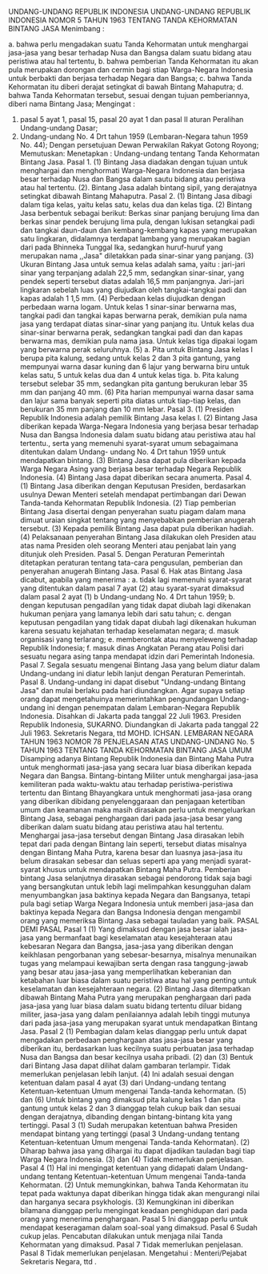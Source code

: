 UNDANG-UNDANG REPUBLIK INDONESIA UNDANG-UNDANG REPUBLIK INDONESIA NOMOR 5 TAHUN 1963 TENTANG TANDA KEHORMATAN BINTANG JASA
Menimbang :

a. bahwa perlu mengadakan suatu Tanda Kehormatan untuk menghargai jasa-jasa yang besar terhadap Nusa dan Bangsa dalam suatu bidang atau peristiwa atau hal tertentu, b. bahwa pemberian Tanda Kehormatan itu akan pula merupakan dorongan dan cermin bagi stiap Warga-Negara Indonesia untuk berbakti dan berjasa terhadap Negara dan Bangsa;
c. bahwa Tanda Kehormatan itu diberi derajat setingkat di bawah Bintang Mahaputra;
d. bahwa Tanda Kehormatan tersebut, sesuai dengan tujuan pemberiannya, diberi nama Bintang Jasa;
Mengingat :

1. pasal 5 ayat 1, pasal 15, pasal 20 ayat 1 dan pasal II aturan Peralihan Undang-undang Dasar;
2. Undang-undang No. 4 Drt tahun 1959 (Lembaran-Negara tahun 1959 No. 44); Dengan persetujuan Dewan Perwakilan Rakyat Gotong Royong; Memutuskan: Menetapkan : Undang-undang tentang Tanda Kehormatan Bintang Jasa. Pasal 1.
(1) Bintang Jasa diadakan dengan tujuan untuk menghargai dan menghormati Warga-Negara Indonesia dan berjasa besar terhadap Nusa dan Bangsa dalam sautu bidang atau peristiwa atau hal tertentu.
(2). Bintang Jasa adalah bintang sipil, yang derajatnya setingkat dibawah Bintang Mahaputra. Pasal 2.
(1) Bintang Jasa dibagi dalam tiga kelas, yaitu kelas satu, kelas dua dan kelas tiga.
(2) Bintang Jasa berbentuk sebagai berikut: Berkas sinar panjang berujung lima dan berkas sinar pendek berujung lima pula, dengan lukisan setangkai padi dan tangkai daun-daun dan kembang-kembang kapas yang merupakan satu lingkaran, didalamnya terdapat lambang yang merupakan bagian dari pada Bhinneka Tunggal Ika, sedangkan huruf-huruf yang merupakan nama ,,Jasa" diletakkan pada sinar-sinar yang panjang.
(3) Ukuran Bintang Jasa untuk semua kelas adalah sama, yaitu : jari-jari sinar yang terpanjang adalah 22,5 mm, sedangkan sinar-sinar, yang pendek seperti tersebut diatas adalah 16,5 mm panjangnya. Jari-jari lingkaran sebelah luas yang diujudkan oleh tangkai-tangkai padi dan kapas adalah 1 1,5 mm.
(4) Perbedaan kelas diujudkan dengan perbedaan warna logam. Untuk kelas 1 sinar-sinar berwarna mas, tangkai padi dan tangkai kapas berwarna perak, demikian pula nama jasa yang terdapat diatas sinar-sinar yang panjang itu. Untuk kelas dua sinar-sinar berwarna perak, sedangkan tangkai padi dan dan kapas berwarna mas, demikian pula nama jasa. Untuk kelas tiga dipakai logam yang berwarna perak seluruhnya.
(5) a. Pita untuk Bintang Jasa kelas I berupa pita kalung, sedang untuk kelas 2 dan 3 pita gantung, yang mempunyai warna dasar kuning dan 6 lajur yang berwarna biru untuk kelas satu, 5 untuk kelas dua dan 4 untuk kelas tiga.
b. Pita kalung tersebut selebar 35 mm, sedangkan pita gantung berukuran lebar 35 mm dan panjang 40 mm.
(6) Pita harian mempunyai warna dasar sama dan lajur sama banyak seperti pita diatas untuk tiap-tiap kelas, dan berukuran 35 mm panjang dan 10 mm lebar. Pasal 3.
(1) Presiden Republik Indonesia adalah pemilik Bintang Jasa kelas I.
(2) Bintang Jasa diberikan kepada Warga-Negara Indonesia yang berjasa besar terhadap Nusa dan Bangsa Indonesia dalam suatu bidang atau peristiwa atau hal tertentu., serta yang memenuhi syarat-syarat umum sebagaimana ditentukan dalam Undang- undang No. 4 Drt tahun 1959 untuk mendapatkan bintang.
(3) Bintang Jasa dapat pula diberikan kepada Warga Negara Asing yang berjasa besar terhadap Negara Republik Indonesia.
(4) Bintang Jasa dapat diberikan secara anumerta. Pasal 4.
(1) Bintang Jasa diberikan dengan Keputusan Presiden, berdasarkan usulnya Dewan Menteri setelah mendapat pertimbangan dari Dewan Tanda-tanda Kehormatan Republik Indonesia.
(2) Tiap pemberian Bintang Jasa disertai dengan penyerahan suatu piagam dalam mana dimuat uraian singkat tentang yang menyebabkan pemberian anugerah tersebut.
(3) Kepada pemilik Bintang Jasa dapat pula diberikan hadiah.
(4) Pelaksanaan penyerahan Bintang Jasa dilakukan oleh Presiden atau atas nama Presiden oleh seorang Menteri atau penjabat lain yang ditunjuk oleh Presiden. Pasal 5. Dengan Peraturan Pemerintah ditetapkan peraturan tentang tata-cara pengusulan, pemberian dan penyerahan anugerah Bintang Jasa. Pasal 6. Hak atas Bintang Jasa dicabut, apabila yang menerima :
a. tidak lagi memenuhi syarat-syarat yang ditentukan dalam pasal 7 ayat (2) atau syarat-syarat dimaksud dalam pasal 2 ayat (1) b Undang-undang No. 4 Drt tahun 1959;
b. dengan keputusan pengadilan yang tidak dapat diubah lagi dikenakan hukuman penjara yang lamanya lebih dari satu tahun;
c. dengan keputusan pengadilan yang tidak dapat diubah lagi dikenakan hukuman karena sesuatu kejahatan terhadap keselamatan negara;
d. masuk organisasi yang terlarang;
e. memberontak atau menyeleweng terhadap Republik Indonesia;
f. masuk dinas Angkatan Perang atau Polisi dari sesuatu negara asing tanpa mendapat idzin dari Pemerintah Indonesia. Pasal 7. Segala sesuatu mengenai Bintang Jasa yang belum diatur dalam Undang-undang ini diatur lebih lanjut dengan Peraturan Pemerintah. Pasal 8. Undang-undang ini dapat disebut "Undang-undang Bintang Jasa" dan mulai berlaku pada hari diundangkan. Agar supaya setiap orang dapat mengetahuinya memerintahkan pengundangan Undang-undang ini dengan penempatan dalam Lembaran-Negara Republik Indonesia. Disahkan di Jakarta pada tanggal 22 Juli 1963. Presiden Republik Indonesia, SUKARNO. Diundangkan di Jakarta pada tanggal 22 Juli 1963. Sekretaris Negara, ttd MOHD. ICHSAN. LEMBARAN NEGARA TAHUN 1963 NOMOR 78 PENJELASAN ATAS UNDANG-UNDANG No. 5 TAHUN 1963 TENTANG TANDA KEHORMATAN BINTANG JASA UMUM Disamping adanya Bintang Republik Indonesia dan Bintang Maha Putra untuk menghormati jasa-jasa yang secara luar biasa diberikan kepada Negara dan Bangsa. Bintang-bintang Militer untuk menghargai jasa-jasa kemiliteran pada waktu-waktu atau terhadap peristiwa-peristiwa tertentu dan Bintang Bhayangkara untuk menghormati jasa-jasa orang yang diberikan dibidang penyelenggaraan dan penjagaan ketertiban umum dan keamanan maka masih dirasakan perlu untuk mengeluarkan Bintang Jasa, sebagai penghargaan dari pada jasa-jasa besar yang diberikan dalam suatu bidang atau peristiwa atau hal tertentu. Menghargai jasa-jasa tersebut dengan Bintang Jasa dirasakan lebih tepat dari pada dengan Bintang lain seperti, tersebut diatas misalnya dengan Bintang Maha Putra, karena besar dan luasnya jasa-jasa itu belum dirasakan sebesar dan seluas seperti apa yang menjadi syarat-syarat khusus untuk mendapatkan Bintang Maha Putra. Pemberian bintang Jasa selanjutnya dirasakan sebagai pendorong tidak saja bagi yang bersangkutan untuk lebih lagi melimpahkan kesungguhan dalam menyumbangkan jasa baktinya kepada Negara dan Bangsanya, tetapi pula bagi setiap Warga Negara Indonesia untuk memberi jasa-jasa dan baktinya kepada Negara dan Bangsa Indonesia dengan mengambil orang yang memeriksa Bintang Jasa sebagai tauladan yang baik. PASAL DEMI PASAL
Pasal 1
(1) Yang dimaksud dengan jasa besar ialah jasa-jasa yang bermanfaat bagi keselamatan atau kesejahteraan atau kebesaran Negara dan Bangsa, jasa-jasa yang diberikan dengan keikhlasan pengorbanan yang sebesar-besarnya, misalnya menunaikan tugas yang melampaui kewajiban serta dengan rasa tanggung-jawab yang besar atau jasa-jasa yang memperlihatkan keberanian dan ketabahan luar biasa dalam suatu peristiwa atau hal yang penting untuk keselamatan dan kesejahteraan negara.
(2) Bintang Jasa ditempatkan dibawah Bintang Maha Putra yang merupakan penghargaan dari pada jasa-jasa yang luar biasa dalam suatu bidang tertentu diluar bidang militer, jasa-jasa yang dalam penilaiannya adalah lebih tinggi mutunya dari pada jasa-jasa yang merupakan syarat untuk mendapatkan Bintang Jasa.
Pasal 2
(1) Pembagian dalam kelas dianggap perlu untuk dapat mengadakan perbedaan penghargaan atas jasa-jasa besar yang diberikan itu, berdasarkan luas kecilnya suatu perbuatan jasa terhadap Nusa dan Bangsa dan besar kecilnya usaha pribadi.
(2) dan (3) Bentuk dari Bintang Jasa dapat dilihat dalam gambaran terlampir. Tidak memerlukan penjelasan lebih lanjut.
(4) Ini adalah sesuai dengan ketentuan dalam pasal 4 ayat (3) dari Undang-undang tentang Ketentuan-ketentuan Umum mengenai Tanda-tanda kehormatan.
(5) dan (6) Untuk bintang yang dimaksud pita kalung kelas 1 dan pita gantung untuk kelas 2 dan 3 dianggap telah cukup baik dan sesuai dengan derajatnya, dibanding dengan bintang-bintang kita yang tertinggi.
Pasal 3
(1) Sudah merupakan ketentuan bahwa Presiden mendapat bintang yang tertinggi (pasal 3 Undang-undang tentang Ketentuan-ketentuan Umum mengenai Tanda-tanda Kehormatan).
(2) Diharap bahwa jasa yang dihargai itu dapat dijadikan tauladan bagi tiap Warga Negara Indonesia.
(3) dan (4) Tidak memerlukan penjelasan.
Pasal 4
(1) Hal ini mengingat ketentuan yang didapati dalam Undang-undang tentang Ketentuan-ketentuan Umum mengenai Tanda-tanda Kehormatan.
(2) Untuk memungkinkan, bahwa Tanda Kehormatan itu tepat pada waktunya dapat diberikan hingga tidak akan mengurangi nilai dan harganya secara psykhologis.
(3) Kemungkinan ini diberikan bilamana dianggap perlu mengingat keadaan penghidupan dari pada orang yang menerima penghargaan.
Pasal 5
Ini dianggap perlu untuk mendapat keseragaman dalam soal-soal yang dimaksud.
Pasal 6
Sudah cukup jelas. Pencabutan dilakukan untuk menjaga nilai Tanda Kehormatan yang dimaksud.
Pasal 7
Tidak memerlukan penjelasan.
Pasal 8
Tidak memerlukan penjelasan. Mengetahui : Menteri/Pejabat Sekretaris Negara, ttd .